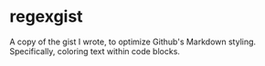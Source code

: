 # regexgist
A copy of the gist I wrote, to optimize Github's Markdown styling. Specifically, coloring text within code blocks.
